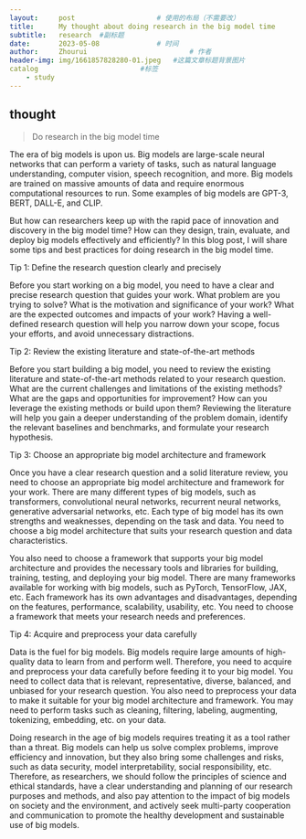 ```yaml
---
layout:     post   				    # 使用的布局（不需要改）
title:      My thought about doing research in the big model time 				# 标题 
subtitle:   research  #副标题
date:       2023-05-08 				# 时间
author:     Zhourui 						# 作者
header-img: img/1661857828280-01.jpeg 	#这篇文章标题背景图片
catalog							#标签
    - study
---
```


## thought
>Do research in the big model time

The era of big models is upon us. Big models are large-scale neural networks that can perform a variety of tasks, such as natural language understanding, computer vision, speech recognition, and more. Big models are trained on massive amounts of data and require enormous computational resources to run. Some examples of big models are GPT-3, BERT, DALL-E, and CLIP.

But how can researchers keep up with the rapid pace of innovation and discovery in the big model time? How can they design, train, evaluate, and deploy big models effectively and efficiently? In this blog post, I will share some tips and best practices for doing research in the big model time.

Tip 1: Define the research question clearly and precisely

Before you start working on a big model, you need to have a clear and precise research question that guides your work. What problem are you trying to solve? What is the motivation and significance of your work? What are the expected outcomes and impacts of your work? Having a well-defined research question will help you narrow down your scope, focus your efforts, and avoid unnecessary distractions.

Tip 2: Review the existing literature and state-of-the-art methods

Before you start building a big model, you need to review the existing literature and state-of-the-art methods related to your research question. What are the current challenges and limitations of the existing methods? What are the gaps and opportunities for improvement? How can you leverage the existing methods or build upon them? Reviewing the literature will help you gain a deeper understanding of the problem domain, identify the relevant baselines and benchmarks, and formulate your research hypothesis.

Tip 3: Choose an appropriate big model architecture and framework

Once you have a clear research question and a solid literature review, you need to choose an appropriate big model architecture and framework for your work. There are many different types of big models, such as transformers, convolutional neural networks, recurrent neural networks, generative adversarial networks, etc. Each type of big model has its own strengths and weaknesses, depending on the task and data. You need to choose a big model architecture that suits your research question and data characteristics.

You also need to choose a framework that supports your big model architecture and provides the necessary tools and libraries for building, training, testing, and deploying your big model. There are many frameworks available for working with big models, such as PyTorch, TensorFlow, JAX, etc. Each framework has its own advantages and disadvantages, depending on the features, performance, scalability, usability, etc. You need to choose a framework that meets your research needs and preferences.

Tip 4: Acquire and preprocess your data carefully

Data is the fuel for big models. Big models require large amounts of high-quality data to learn from and perform well. Therefore, you need to acquire and preprocess your data carefully before feeding it to your big model. You need to collect data that is relevant, representative, diverse, balanced, and unbiased for your research question. You also need to preprocess your data to make it suitable for your big model architecture and framework. You may need to perform tasks such as cleaning, filtering, labeling, augmenting, tokenizing, embedding, etc. on your data.


Doing research in the age of big models requires treating it as a tool rather than a threat. Big models can help us solve complex problems, improve efficiency and innovation, but they also bring some challenges and risks, such as data security, model interpretability, social responsibility, etc. Therefore, as researchers, we should follow the principles of science and ethical standards, have a clear understanding and planning of our research purposes and methods, and also pay attention to the impact of big models on society and the environment, and actively seek multi-party cooperation and communication to promote the healthy development and sustainable use of big models.
 

